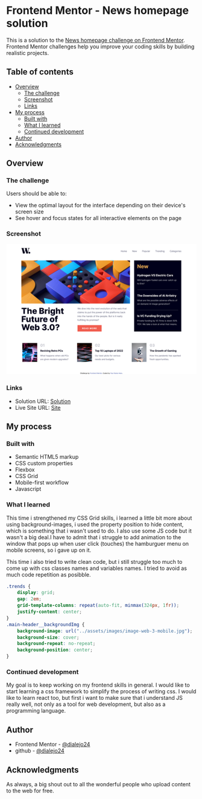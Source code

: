 # Frontend Mentor - News homepage solution

This is a solution to the [News homepage challenge on Frontend Mentor](https://www.frontendmentor.io/challenges/news-homepage-H6SWTa1MFl). Frontend Mentor challenges help you improve your coding skills by building realistic projects. 

## Table of contents

- [Overview](#overview)
  - [The challenge](#the-challenge)
  - [Screenshot](#screenshot)
  - [Links](#links)
- [My process](#my-process)
  - [Built with](#built-with)
  - [What I learned](#what-i-learned)
  - [Continued development](#continued-development)
- [Author](#author)
- [Acknowledgments](#acknowledgments)


## Overview

### The challenge

Users should be able to:

- View the optimal layout for the interface depending on their device's screen size
- See hover and focus states for all interactive elements on the page

### Screenshot

![Screenshot](assets/images/screenshot.png)

### Links

- Solution URL: [Solution](https://github.com/dialejo24/news-homepage-main)
- Live Site URL: [Site](https://dialejo24.github.io/news-homepage-main/)

## My process

### Built with

- Semantic HTML5 markup
- CSS custom properties
- Flexbox
- CSS Grid
- Mobile-first workflow
- Javascript

### What I learned

This time i strengthened my CSS Grid skills, i learned a little bit more about using background-images, i used the property position to hide content, which is something that i wasn't used to do. I also use some JS code but it wasn't a big deal.I have to admit that i struggle to add animation to the window that pops up when user click (touches) the hamburguer menu on mobile screens, so i gave up on it.

This time i also tried to write clean code, but i still struggle too much to come up with css classes names and variables names. I tried to avoid as much code repetition as posibble.


```css
.trends {
    display: grid;
    gap: 2em;
    grid-template-columns: repeat(auto-fit, minmax(324px, 1fr));
    justify-content: center;
}
.main-header__backgroundImg {
    background-image: url("../assets/images/image-web-3-mobile.jpg");
    background-size: cover;
    background-repeat: no-repeat;
    background-position: center;
}
```

### Continued development

My goal is to keep working on my frontend skills in general. I would like to start learning a css framework to simplify the process of writing css. I would like to learn react too, but first i want to make sure that i understand JS really well, not only as a tool for web development, but also as a programming language.


## Author

- Frontend Mentor - [@dialejo24](https://www.frontendmentor.io/profile/dialejo24)
- github - [@dialejo24](https://www.github.com/dialejo24)

## Acknowledgments

As always, a big shout out to all the wonderful people who upload content to the web for free.
